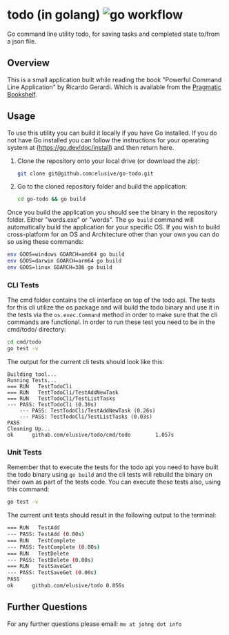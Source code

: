 # todo (in golang)   ![go workflow](https://github.com/elusive/go-todo/actions/workflows/go.yml/badge.svg) 
Go command line utility todo, for saving tasks and completed state to/from a json file.

## Overview
This is a small application built while reading the book "Powerful Command Line Application" by Ricardo Gerardi. 
Which is available from the [Pragmatic Bookshelf](https://pragprog.com/titles/rggo/powerful-command-line-applications-in-god).

## Usage
To use this utility you can build it locally if you have Go installed.  If you do not have Go installed you can follow the 
instructions for your operating system at (https://go.dev/doc/install) and then return here.

1. Clone the repository onto your local drive (or download the zip):
   ```bash
   git clone git@github.com:elusive/go-todo.git
   ```
2. Go to the cloned repository folder and build the application:
   ```bash
   cd go-todo && go build
   ```

Once you build the application you should see the binary in the repository folder.  Either "words.exe" or "words". The 
`go build` command will automatically build the application for your specific OS.  If you wish to build cross-platform
for an OS and Architecture other than your own you can do so using these commands:
```bash
env GOOS=windows GOARCH=amd64 go build
env GOOS=darwin GOARCH=arm64 go build
env GOOS=linux GOARCH=386 go build
```

### CLI Tests
The cmd folder contains the cli interface on top of the todo api. The tests for this cli utilize the os package
and will build the todo binary and use it in the tests via the `os.exec.Command` method in order to make sure 
that the cli commands are functional. In order to run these test you need to be in the cmd/todo/ directory:
```bash
cd cmd/todo
go test -v
```
The output for the current cli tests should look like this:
```
Building tool...
Running Tests...
=== RUN   TestTodoCli
=== RUN   TestTodoCli/TestAddNewTask
=== RUN   TestTodoCli/TestListTasks
--- PASS: TestTodoCli (0.30s)
    --- PASS: TestTodoCli/TestAddNewTask (0.26s)
    --- PASS: TestTodoCli/TestListTasks (0.03s)
PASS
Cleaning Up...
ok      github.com/elusive/todo/cmd/todo        1.057s
```

### Unit Tests
Remember that to execute the tests for the todo api you need to have built the todo binary using `go build` and
the cli tests will rebuild the binary on their own as part of the tests code. You can execute these tests also, 
using this command:
```bash
go test -v
```
The current unit tests should result in the following output to the terminal:
```bash
=== RUN   TestAdd
--- PASS: TestAdd (0.00s)
=== RUN   TestComplete
--- PASS: TestComplete (0.00s)
=== RUN   TestDelete
--- PASS: TestDelete (0.00s)
=== RUN   TestSaveGet
--- PASS: TestSaveGet (0.00s)
PASS
ok      github.com/elusive/todo 0.056s
```

## Further Questions
For any further questions please email:  `me at johng dot info`
